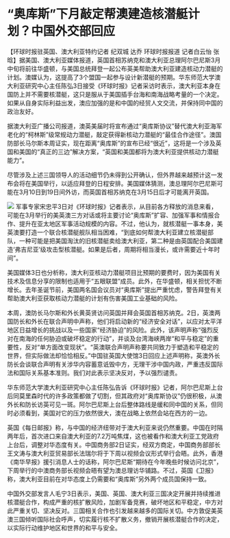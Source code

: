 # “奥库斯”下月敲定帮澳建造核潜艇计划？中国外交部回应

【环球时报驻英国、澳大利亚特约记者 纪双城 达乔 环球时报报道 记者白云怡
张晗】据美国、澳大利亚媒体报道，英国首相苏纳克和澳大利亚总理阿尔巴尼斯3月中旬将前往华盛顿，与美国总统拜登一起公布英美帮助澳大利亚建造核动力潜艇的计划。澳媒认为，这提高了3个盟国一起参与设计新潜艇的预期。华东师范大学澳大利亚研究中心主任陈弘3日接受《环球时报》记者采访时表示，澳大利亚本身在国防上并不需要核潜艇，这只是服从于美国插手台海和南海战略考量的一个决定。如果从自身实际利益出发，澳应加强的是和中国的经贸人文交流，并保持同中国的政治友好。

据澳大利亚广播公司报道，澳英美届时将宣布通过“奥库斯协议”替代澳大利亚海军老化的“柯林斯”级常规动力潜艇，敲定获得新核动力潜艇的“最佳合作途径”。澳国防部长马尔斯本周证实，现在距离“奥库斯”的宣布已经“很近”，这将是一个涉及英国和美国的“真正的三边”解决方案，“英国和美国都将为澳大利亚提供核动力潜艇能力”。

尽管涉及上述三国领导人的活动细节仍未得到公开确认，但外界越来越预计这一发布会将在美国举行，以适应拜登的日程安排。美国媒体猜测，澳总理阿尔巴尼斯可能在3月10日到19日间外访，而英国首相苏纳克在3月15日后才可能离开英国。

![](https://inews.gtimg.com/newsapp_bt/0/15642959916/1000)
军事专家宋忠平3日对《环球时报》记者表示，从目前各方释放的消息来看，可能在3月举行的美英澳三方对话或将主要讨论“奥库斯”扩容、加强军事和情报合作、提升在亚太地区军事活动规模的内容。不过，他认为，就核潜艇一事本身，美英澳要打造一个联合核潜艇舰队相当困难，“到底如何帮澳大利亚建立核潜艇部队，一种可能是把美国淘汰的旧核潜艇卖给澳大利亚，第二种是由英国配合美国建造‘弗吉尼亚’级攻击型核潜艇。如果是后者，周期将相当漫长，或许需要近十年时间”。

美国媒体3日也分析称，澳大利亚核动力潜艇项目比预期的要费时，因为美国有关技术及信息分享的限制也适用于“五眼联盟”成员。此外，在华盛顿，相关担忧不断增长。去年圣诞节前，美国两名国会议员对“奥库斯”提出严重忧虑，警告拜登有关帮助澳大利亚获取核动力潜艇的计划有伤害美国工业基础的风险。

本周，澳防长马尔斯和外长黄英贤访问英国并拜会英国首相苏纳克。2日，英澳两国防长和外长在联合声明中声称，他们将启动新的“经济安全对话”，以应对太平洋地区日益增长的挑战以及一些国家“经济胁迫”的风险。此外，该声明声称“强烈反对在南海的任何胁迫或破坏稳定的行动”，并谈及台湾海峡两岸“和平与稳定”的重要性，反对“单方面改变现状”。“英澳联合声明声称要共同致力于塑造和平稳定的世界，但实际做法却恰恰相反。”中国驻英国大使馆3日回应上述声明称，英澳外长防长会谈联合声明有关涉华内容蓄意诋毁中方，无理干涉中国内政，严重违反国际法和国际关系基本准则。我们对此表示坚决反对，予以强烈谴责。

华东师范大学澳大利亚研究中心主任陈弘告诉《环球时报》记者，阿尔巴尼斯上台后同莫里森时代的许多政策都做了切割，但其政府对“奥库斯协议”仍很积极，从澳外长和防长访英可见一斑。阿尔巴尼斯上台后整体路线是缓和同中国的关系，但同时必须看到，美国对它的压力依然很大，澳在战略上依然会站在西方的一边。

英国《每日邮报》称，与中国的经济纽带对于澳大利亚来说仍然重要。中国在时隔两年后，首次进口来自澳大利亚的7.2万吨焦煤，这也被看作和澳大利亚工党政府上台后，调整对华态度有关。中国商务部2日证实，经双方商定，中国商务部部长王文涛与澳大利亚贸易部长法瑞尔将于下周以视频会议形式举行会晤。此外，香港《南华早报》援引消息人士的话称，阿尔巴尼斯“期待在今年晚些时候访问北京”，下周举行的中澳商务部长视频会晤有望为澳总理访华铺路。不过，英国《卫报》称，澳大利亚目前在对华态度上仍需要和“奥库斯”另外两个成员国保持一致。

中国外交部发言人毛宁3日表示，美国、英国、澳大利亚三国决定开展并持续推进核潜艇合作，构成严重的核扩散风险，加剧军备竞赛，破坏地区和平稳定，中方对此严重关切、坚决反对。三国相关合作也引发越来越多的国际关切。中方敦促美英澳三国倾听国际社会呼声，切实履行核不扩散义务，撤销开展核潜艇合作的决定，以实际行动维护地区和世界的和平与安全。

